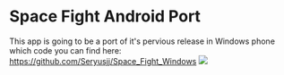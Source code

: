 Space Fight Android Port
===================
This app is going to be a port of it's pervious release in Windows phone which code you can find here:
https://github.com/Seryusjj/Space_Fight_Windows
![](https://raw.githubusercontent.com/Seryusjj/Windows-Game/master/Capturas/gameplay2.png)